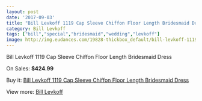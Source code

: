 ```yaml
---
layout: post
date: '2017-09-03'
title: "Bill Levkoff 1119 Cap Sleeve Chiffon Floor Length Bridesmaid Dress"
category: Bill Levkoff
tags: ["bill","special","bridesmaid","wedding","levkoff"]
image: http://img.eudances.com/19828-thickbox_default/bill-levkoff-1119-cap-sleeve-chiffon-floor-length-bridesmaid-dress.jpg
---
```

Bill Levkoff 1119 Cap Sleeve Chiffon Floor Length Bridesmaid Dress

On Sales: **$424.99**
<a href="https://www.eudances.com/en/bill-levkoff/5909-bill-levkoff-1119-cap-sleeve-chiffon-floor-length-bridesmaid-dress.html"><amp-img layout="responsive" width="600" height="600" src="//img.eudances.com/19828-thickbox_default/bill-levkoff-1119-cap-sleeve-chiffon-floor-length-bridesmaid-dress.jpg" alt="Bill Levkoff 1119 Cap Sleeve Chiffon Floor Length Bridesmaid Dress 0" /></a>
<a href="https://www.eudances.com/en/bill-levkoff/5909-bill-levkoff-1119-cap-sleeve-chiffon-floor-length-bridesmaid-dress.html"><amp-img layout="responsive" width="600" height="600" src="//img.eudances.com/19829-thickbox_default/bill-levkoff-1119-cap-sleeve-chiffon-floor-length-bridesmaid-dress.jpg" alt="Bill Levkoff 1119 Cap Sleeve Chiffon Floor Length Bridesmaid Dress 1" /></a>

Buy it: [Bill Levkoff 1119 Cap Sleeve Chiffon Floor Length Bridesmaid Dress](https://www.eudances.com/en/bill-levkoff/5909-bill-levkoff-1119-cap-sleeve-chiffon-floor-length-bridesmaid-dress.html "Bill Levkoff 1119 Cap Sleeve Chiffon Floor Length Bridesmaid Dress")

View more: [Bill Levkoff](https://www.eudances.com/en/57-bill-levkoff "Bill Levkoff")
